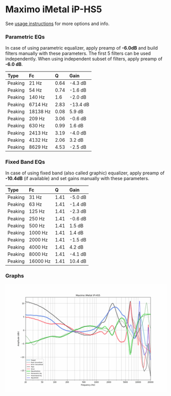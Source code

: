 # Maximo iMetal iP-HS5
See [usage instructions](https://github.com/jaakkopasanen/AutoEq#usage) for more options and info.

### Parametric EQs
In case of using parametric equalizer, apply preamp of **-6.0dB** and build filters manually
with these parameters. The first 5 filters can be used independently.
When using independent subset of filters, apply preamp of **-6.0 dB**.

| Type    | Fc       |    Q | Gain     |
|:--------|:---------|:-----|:---------|
| Peaking | 21 Hz    | 0.64 | -4.3 dB  |
| Peaking | 54 Hz    | 0.74 | -1.6 dB  |
| Peaking | 140 Hz   | 1.6  | -2.0 dB  |
| Peaking | 6714 Hz  | 2.83 | -13.4 dB |
| Peaking | 18138 Hz | 0.08 | 5.9 dB   |
| Peaking | 209 Hz   | 3.06 | -0.6 dB  |
| Peaking | 630 Hz   | 0.99 | 1.6 dB   |
| Peaking | 2413 Hz  | 3.19 | -4.0 dB  |
| Peaking | 4132 Hz  | 2.06 | 3.2 dB   |
| Peaking | 8629 Hz  | 4.53 | -2.5 dB  |

### Fixed Band EQs
In case of using fixed band (also called graphic) equalizer, apply preamp of **-10.4dB**
(if available) and set gains manually with these parameters.

| Type    | Fc       |    Q | Gain    |
|:--------|:---------|:-----|:--------|
| Peaking | 31 Hz    | 1.41 | -5.0 dB |
| Peaking | 63 Hz    | 1.41 | -1.4 dB |
| Peaking | 125 Hz   | 1.41 | -2.3 dB |
| Peaking | 250 Hz   | 1.41 | -0.6 dB |
| Peaking | 500 Hz   | 1.41 | 1.5 dB  |
| Peaking | 1000 Hz  | 1.41 | 1.4 dB  |
| Peaking | 2000 Hz  | 1.41 | -1.5 dB |
| Peaking | 4000 Hz  | 1.41 | 4.2 dB  |
| Peaking | 8000 Hz  | 1.41 | -4.1 dB |
| Peaking | 16000 Hz | 1.41 | 10.4 dB |

### Graphs
![](./Maximo%20iMetal%20iP-HS5.png)